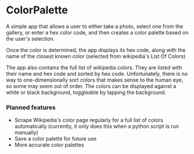 # ColorPalette
A simple app that allows a user to either take a photo, select one from the gallery, or enter a hex color code, and then creates a color palette based on the user's selection.

Once the color is determined, the app displays its hex code, along with the name of the closest known color (selected from wikipedia's List Of Colors)

The app also contains the full list of wikipedia colors. They are listed with their name and hex code and sorted by hex code. Unfortunately, there is no way to one-dimensionally sort colors that makes sense to the human eye, so some may seem out of order.
The colors can be displayed against a white or black background, toggleable by tapping the background.

### Planned features
* Scrape Wikipedia's color page regularly for a full list of colors automatically (currently, it only does this when a python script is run manually)
* Save a color palette for future use
* More accurate color palettes
